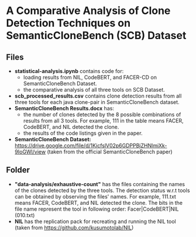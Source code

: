 # A Comparative Analysis of Clone Detection Techniques on SemanticCloneBench (SCB) Dataset

## Files
* **statistical-analysis.ipynb** contains code for: 
  * loading results from NIL, CodeBERT, and FACER-CD on SemanticCloneBench Dataset.
  * the comparative analysis of all three tools on SCB Dataset.
* **scb_processed_results.csv** contains clone detection results from all three tools for each java clone-pair in SemanticCloneBench dataset.
* **SemanticCloneBench Results.docx** has: 
  * the number of clones detected by the 8 possible combinations of results from all 3 tools. For example, 111 in the table means FACER, CodeBERT, and NIL detected the clone.
  * the results of the code listings given in the paper.
* **SemanticCloneBench Dataset:** https://drive.google.com/file/d/1KicfslV02p6GDPPBjZHNlmiXk-9IoGWl/view (taken from the official SemanticCloneBench paper)

## Folder
* **"data-analysis/exhaustive-count"** has the files containing the names of the clones detected by the three tools. The detection status w.r.t tools can be obtained by observing the files' names. For example, 111.txt means FACER, CodeBERT, and NIL detected the clone. The bits in the file name represent the tool in following order: Facer|CodeBERT|NIL (010.txt)
* **NIL** has the replication pack for recreating and running the NIL tool (taken from https://github.com/kusumotolab/NIL)
